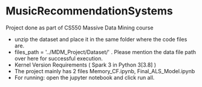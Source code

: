 # MusicRecommendationSystems
Project done as part of CS550 Massive Data Mining course
- unzip the dataset and place it in the same folder where the code files are.
- files_path = '../MDM_Project/Dataset/' . Please mention the data file path over here for successful execution.
- Kernel Version Requirements ( Spark 3 in Python 3[3.8] )
- The project mainly has 2 files Memory_CF.ipynb, Final_ALS_Model.ipynb 
- For running: open the jupyter notebook and click run all.
